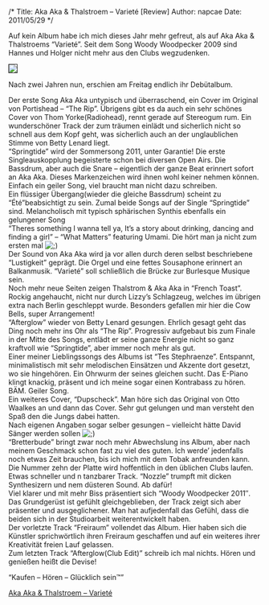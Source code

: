 /*
Title: Aka Aka &#038; Thalstroem &#8211; Varieté [Review]
Author: napcae
Date: 2011/05/29
*/

Auf kein Album habe ich mich dieses Jahr mehr gefreut, als auf Aka Aka & Thalstroems “Varieté”. Seit dem Song Woody Woodpecker 2009 sind Hannes und Holger nicht mehr aus den Clubs wegzudenken.

<img src="http://www.exil-hamburger.de/wp-content/uploads/2011/05/aka-aka_variete_logo.jpg" border="1" />

Nach zwei Jahren nun, erschien am Freitag endlich ihr Debütalbum. 

Der erste Song Aka Aka untypisch und überraschend, ein Cover im Original von Portishead – “The Rip”. Übrigens gibt es da auch ein sehr schönes Cover von Thom Yorke(Radiohead), rennt gerade auf Stereogum rum. Ein wunderschöner Track der zum träumen einlädt und sicherlich nicht so schnell aus dem Kopf geht, was sicherlich auch an der unglaublichen Stimme von Betty Lenard liegt.  
“Springtide” wird der Sommersong 2011, unter Garantie! Die erste Singleauskopplung begeisterte schon bei diversen Open Airs. Die Bassdrum, aber auch die Snare – eigentlich der ganze Beat erinnert sofort an Aka Aka. Dieses Markenzeichen wird ihnen wohl keiner nehmen können. Einfach ein geiler Song, viel braucht man nicht dazu schreiben.  
Ein flüssiger Übergang(wieder die gleiche Bassdrum) scheint zu “Été”beabsichtigt zu sein. Zumal beide Songs auf der Single “Springtide” sind. Melancholisch mit typisch sphärischen Synthis ebenfalls ein gelungener Song  
“Theres something I wanna tell ya, It’s a story about drinking, dancing and finding a girl” – “What Matters” featuring Umami. Die hört man ja nicht zum ersten mal <img src='http://198.211.112.164/wp-includes/images/smilies/icon_wink.gif' alt=';)' class='wp-smiley' />  
Der Sound von Aka Aka wird ja vor allen durch deren selbst beschriebene “Lustigkeit” geprägt. Die Orgel und eine fettes Sousaphone erinnert an Balkanmusik. “Varieté” soll schließlich die Brücke zur Burlesque Musique sein.  
Noch mehr neue Seiten zeigen Thalstrom & Aka Aka in “French Toast”. Rockig angehaucht, nicht nur durch Lizzy’s Schlagzeug, welches im übrigen extra nach Berlin geschleppt wurde. Besonders gefallen mir hier die Cow Bells, super Arrangement!  
“Afterglow” wieder von Betty Lenard gesungen. Ehrlich gesagt geht das Ding noch mehr ins Ohr als “The Rip”. Progressiv aufgebaut bis zum Finale in der Mitte des Songs, entlädt er seine ganze Energie nicht so ganz kraftvoll wie “Springtide”, aber immer noch mehr als gut.  
Einer meiner Lieblingssongs des Albums ist “Tes Stephraenze”. Entspannt, minimalistisch mit sehr melodischen Einsätzen und Akzente dort gesetzt, wo sie hingehören. Ein Ohrwurm der seines gleichen sucht. Das E-Piano klingt knackig, präsent und ich meine sogar einen Kontrabass zu hören. BÄM. Geiler Song.  
Ein weiteres Cover, “Dupscheck”. Man höre sich das Original von Otto Waalkes an und dann das Cover. Sehr gut gelungen und man versteht den Spaß den die Jungs dabei hatten.  
Nach eigenen Angaben sogar selber gesungen – vielleicht hätte David Sänger werden sollen <img src='http://198.211.112.164/wp-includes/images/smilies/icon_wink.gif' alt=';)' class='wp-smiley' />  
“Bretterbude” bringt zwar noch mehr Abwechslung ins Album, aber nach meinem Geschmack schon fast zu viel des guten. Ich werde’ jedenfalls noch etwas Zeit brauchen, bis ich mich mit dem Tobak anfreunden kann.  
Die Nummer zehn der Platte wird hoffentlich in den üblichen Clubs laufen. Etwas schneller und n tanzbarer Track. “Nozzle” trumpft mit dicken Synthesizern und nem düsteren Sound. Ab dafür!  
Viel klarer und mit mehr Biss präsentiert sich “Woody Woodpecker 2011″. Das Grundgerüst ist gefühlt gleichgeblieben, der Track zeigt sich aber präsenter und ausgeglichener. Man hat aufjedenfall das Gefühl, dass die beiden sich in der Studioarbeit weiterentwickelt haben.  
Der vorletzte Track “Freiraum” vollendet das Album. Hier haben sich die Künstler sprichwörtlich ihren Freiraum geschaffen und auf ein weiteres ihrer Kreativität freien Lauf gelassen.  
Zum letzten Track “Afterglow(Club Edit)” schreib ich mal nichts. Hören und genießen heißt die Devise!

“Kaufen – Hören – Glücklich sein™”

[Aka Aka & Thalstroem – Varieté][1]

 [1]: http://www.amazon.de/Variete-Aka-Thalstroem/dp/B004YFIY5A